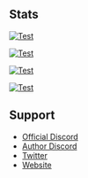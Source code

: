 ## Stats
[![Test](https://github.com/akishoudayo/Discord-Bot/actions/workflows/main.yml/badge.svg)](https://github.com/akishoudayo/Discord-Bot/actions/workflows/main.yml)

[![Test](https://akishoudayo.herokuapp.com/botstatus/akishoudayo-bot)](https://akishoudayo.herokuapp.com/)

[![Test](https://akishoudayo.herokuapp.com/versionsvg)](https://github.com/akishoudayo/Discord-Bot/commits/main)

[![Test](https://akishoudayo.herokuapp.com/releasesvg/akishoudayo/Discord-Bot)](https://github.com/akishoudayo/Discord-Bot/releases/latest)

## Support
- [Official Discord](https://discord.gg/ewugvGV8YP)
- [Author Discord](https://discordapp.com/users/749013126866927713)
- [Twitter](https://twitter.com/akishou_dayo)
- [Website](https://akishoudayo.herokuapp.com/home)
